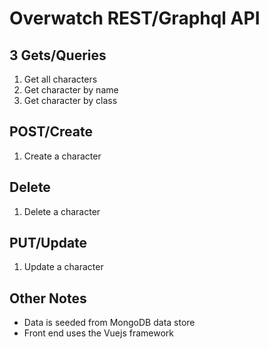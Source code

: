 # Overwatch REST/Graphql API

## 3 Gets/Queries
1. Get all characters
2. Get character by name
3. Get character by class

## POST/Create
1. Create a character

## Delete
1. Delete a character

## PUT/Update
1. Update a character

## Other Notes
- Data is seeded from MongoDB data store
- Front end uses the Vuejs framework

